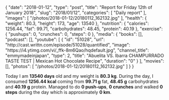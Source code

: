 {
    "date": "2018-01-12",
    "type": "post",
    "title": "Report for Friday 12th of January 2018",
    "slug": "2018\/01\/12",
    "categories": [
        "Daily report"
    ],
    "images": [
        "\/photos\/2018-01-12\/20180112_162132.jpg"
    ],
    "health": {
        "weight": 80.3,
        "height": 173,
        "age": 13540
    },
    "nutrition": {
        "calories": 1256.44,
        "fat": 99.71,
        "carbohydrates": 48.45,
        "protein": 40.19
    },
    "exercise": {
        "pushups": 0,
        "crunches": 0,
        "steps": 0
    },
    "media": {
        "books": [],
        "podcast": [],
        "youtube": [
            {
                "id": "51028",
                "url": "http:\/\/cast.writtn.com\/episode\/51028\/quantified",
                "image": "https:\/\/i4.ytimg.com\/vi\/_ffk-8m6Qao\/hqdefault.jpg",
                "channel_title": "emmymadeinjapan",
                "type": 2,
                "title": "Abuelita VS. Ibarra CHAMPURRADO TASTE TEST | Mexican Hot Chocolate Recipe",
                "duration": "0"
            }
        ],
        "movies": [],
        "photos": [
            "\/photos\/2018-01-12\/20180112_162132.jpg"
        ]
    }
}

Today I am <strong>13540 days</strong> old and my weight is <strong>80.3 kg</strong>. During the day, I consumed <strong>1256.44 kcal</strong> coming from <strong>99.71 g</strong> fat, <strong>48.45 g</strong> carbohydrates and <strong>40.19 g</strong> protein. Managed to do <strong>0 push-ups</strong>, <strong>0 crunches</strong> and walked <strong>0 steps</strong> during the day which is approximately <strong>0 km</strong>.